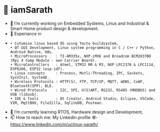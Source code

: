 # 👋 iamSarath

- 🔭 I’m currently working on Embedded Systems, Linux and Industrial & Smart Home product design & development.
- 🔭 Experiance in
-     • Cutomize linux based OS using Yocto buildsystem,
      • QT GUI Development, Linux system programming in C / C++ / Python, Android Native, HAL.
      • MicroProcessors    : TI-AM335x, NXP-iMX6 and Broadcom BCM2837B0 (Rpi 4 Comp Module - own Carrier Board).
      • MicroControllers   : Atmel, STM32 M0 & M3, NXP LPC2378 & LPC1114, ESP8266, ESP32 (esp-idf).
      • Linux concepts     : Process, Mutli-Threading, IPC, Sockets, SysVInit, SystemD.
      • Wireless Protocols : HTTP(S), FTP, TCP/IP, MQTT, mDNS, CoAP, Bluetooth(SPP), BLE.
      • Wired Protocols    : I2C, SPI, U(S)ART, RS232, RS485 (MODBUS) and USB (libusb).
      • IDE & Tools        : Qt Creator, Android Studio, Eclipse, VSCode, VIM, MqttBOX, FileZilla, SqliteDB, Postman.
- 🌱 I’m currently learning RTOS,  Hardware design and Development,
- 📫 How to reach me: My Linkedin profile 🕸️- https://www.linkedin.com/in/uclinux-sarath/
<!--
Here are some ideas to get you started:

- 🔭 I’m currently working on ...
- 🌱 I’m currently learning ...
- 👯 I’m looking to collaborate on ...
- 🤔 I’m looking for help with ...
- 💬 Ask me about ...
- 📫 How to reach me: ...
- 😄 Pronouns: ...
- ⚡ Fun fact: ...
-->
